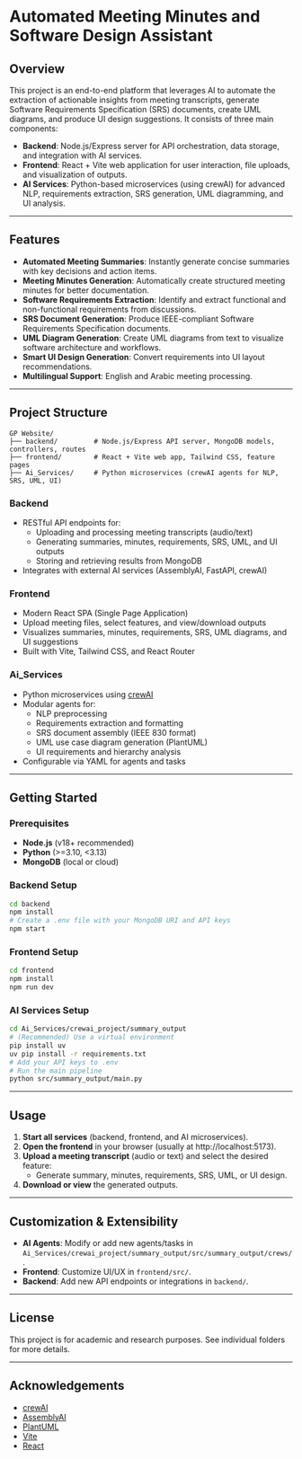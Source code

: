 # Automated Meeting Minutes and Software Design Assistant 

## Overview

This project is an end-to-end platform that leverages AI to automate the extraction of actionable insights from meeting transcripts, generate Software Requirements Specification (SRS) documents, create UML diagrams, and produce UI design suggestions. It consists of three main components:

- **Backend**: Node.js/Express server for API orchestration, data storage, and integration with AI services.
- **Frontend**: React + Vite web application for user interaction, file uploads, and visualization of outputs.
- **AI Services**: Python-based microservices (using crewAI) for advanced NLP, requirements extraction, SRS generation, UML diagramming, and UI analysis.

---

## Features

- **Automated Meeting Summaries**: Instantly generate concise summaries with key decisions and action items.
- **Meeting Minutes Generation**: Automatically create structured meeting minutes for better documentation.
- **Software Requirements Extraction**: Identify and extract functional and non-functional requirements from discussions.
- **SRS Document Generation**: Produce IEEE-compliant Software Requirements Specification documents.
- **UML Diagram Generation**: Create UML diagrams from text to visualize software architecture and workflows.
- **Smart UI Design Generation**: Convert requirements into UI layout recommendations.
- **Multilingual Support**: English and Arabic meeting processing.

---

## Project Structure

```
GP Website/
├── backend/         # Node.js/Express API server, MongoDB models, controllers, routes
├── frontend/        # React + Vite web app, Tailwind CSS, feature pages
├── Ai_Services/     # Python microservices (crewAI agents for NLP, SRS, UML, UI)
```

### Backend
- RESTful API endpoints for:
  - Uploading and processing meeting transcripts (audio/text)
  - Generating summaries, minutes, requirements, SRS, UML, and UI outputs
  - Storing and retrieving results from MongoDB
- Integrates with external AI services (AssemblyAI, FastAPI, crewAI)

### Frontend
- Modern React SPA (Single Page Application)
- Upload meeting files, select features, and view/download outputs
- Visualizes summaries, minutes, requirements, SRS, UML diagrams, and UI suggestions
- Built with Vite, Tailwind CSS, and React Router

### Ai_Services
- Python microservices using [crewAI](https://crewai.com)
- Modular agents for:
  - NLP preprocessing
  - Requirements extraction and formatting
  - SRS document assembly (IEEE 830 format)
  - UML use case diagram generation (PlantUML)
  - UI requirements and hierarchy analysis
- Configurable via YAML for agents and tasks

---

## Getting Started

### Prerequisites
- **Node.js** (v18+ recommended)
- **Python** (>=3.10, <3.13)
- **MongoDB** (local or cloud)

### Backend Setup
```bash
cd backend
npm install
# Create a .env file with your MongoDB URI and API keys
npm start
```

### Frontend Setup
```bash
cd frontend
npm install
npm run dev
```

### AI Services Setup
```bash
cd Ai_Services/crewai_project/summary_output
# (Recommended) Use a virtual environment
pip install uv
uv pip install -r requirements.txt
# Add your API keys to .env
# Run the main pipeline
python src/summary_output/main.py
```

---

## Usage

1. **Start all services** (backend, frontend, and AI microservices).
2. **Open the frontend** in your browser (usually at http://localhost:5173).
3. **Upload a meeting transcript** (audio or text) and select the desired feature:
   - Generate summary, minutes, requirements, SRS, UML, or UI design.
4. **Download or view** the generated outputs.

---

## Customization & Extensibility
- **AI Agents**: Modify or add new agents/tasks in `Ai_Services/crewai_project/summary_output/src/summary_output/crews/`.
- **Frontend**: Customize UI/UX in `frontend/src/`.
- **Backend**: Add new API endpoints or integrations in `backend/`.

---

## License
This project is for academic and research purposes. See individual folders for more details.

---

## Acknowledgements
- [crewAI](https://crewai.com)
- [AssemblyAI](https://www.assemblyai.com/)
- [PlantUML](https://plantuml.com/)
- [Vite](https://vitejs.dev/)
- [React](https://react.dev/) 